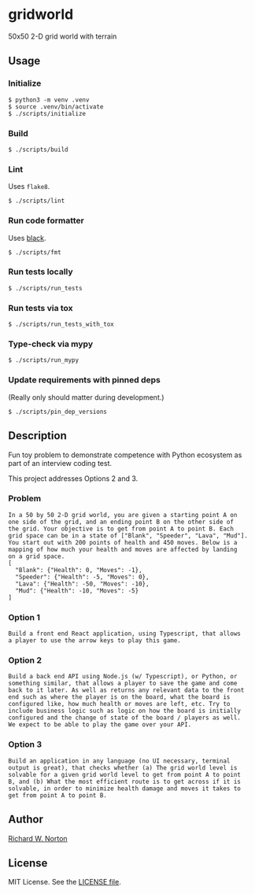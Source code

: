 # gridworld

50x50 2-D grid world with terrain

## Usage

### Initialize

```
$ python3 -m venv .venv
$ source .venv/bin/activate
$ ./scripts/initialize
```

### Build

```
$ ./scripts/build
```

### Lint

Uses `flake8`.

```
$ ./scripts/lint
```

### Run code formatter

Uses [black](https://github.com/psf/black).

```
$ ./scripts/fmt
```

### Run tests locally

```
$ ./scripts/run_tests
```

### Run tests via tox

```
$ ./scripts/run_tests_with_tox
```

### Type-check via mypy

```
$ ./scripts/run_mypy
```

### Update requirements with pinned deps

(Really only should matter during development.)

```
$ ./scripts/pin_dep_versions
```

## Description

Fun toy problem to demonstrate competence with Python ecosystem as
part of an interview coding test.

This project addresses Options 2 and 3.

### Problem

```
In a 50 by 50 2-D grid world, you are given a starting point A on
one side of the grid, and an ending point B on the other side of
the grid. Your objective is to get from point A to point B. Each
grid space can be in a state of ["Blank", "Speeder", "Lava", "Mud"].
You start out with 200 points of health and 450 moves. Below is a
mapping of how much your health and moves are affected by landing
on a grid space.
[
  "Blank": {"Health": 0, "Moves": -1},
  "Speeder": {"Health": -5, "Moves": 0},
  "Lava": {"Health": -50, "Moves": -10},
  "Mud": {"Health": -10, "Moves": -5}
]
```

### Option 1

```
Build a front end React application, using Typescript, that allows
a player to use the arrow keys to play this game.
```

### Option 2

```
Build a back end API using Node.js (w/ Typescript), or Python, or
something similar, that allows a player to save the game and come
back to it later. As well as returns any relevant data to the front
end such as where the player is on the board, what the board is
configured like, how much health or moves are left, etc. Try to
include business logic such as logic on how the board is initially
configured and the change of state of the board / players as well.
We expect to be able to play the game over your API.
```

### Option 3

```
Build an application in any language (no UI necessary, terminal
output is great), that checks whether (a) The grid world level is
solvable for a given grid world level to get from point A to point
B, and (b) What the most efficient route is to get across if it is
solvable, in order to minimize health damage and moves it takes to
get from point A to point B.
```

## Author

[Richard W. Norton](mailto:rwtnorton@gmail.com)

## License

MIT License.  See the [LICENSE file](./LICENSE).
